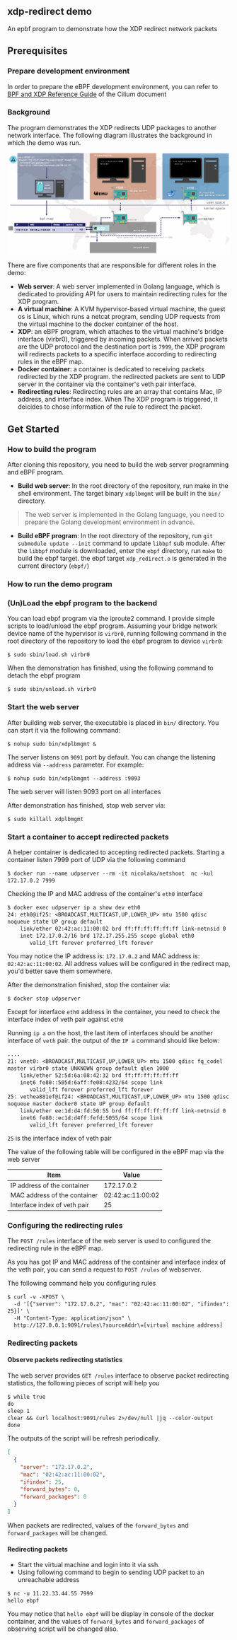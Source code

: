 
## xdp-redirect demo

An epbf program to demonstrate how the XDP redirect network packets

## Prerequisites

### Prepare development environment

In order to prepare the eBPF development environment, you can refer to [BPF and XDP Reference Guide](https://docs.cilium.io/en/stable/bpf/#development-environment) of the Cilium document 


### Background

The program demonstrates the XDP redirects UDP packages to another network interface. The following diagram illustrates the background in which the demo was run.

![background](png/background.png)

There are five components that are responsible for different roles in the demo:

- **Web server**: A web server implemented in Golang language, which is dedicated to providing API for users to maintain redirecting rules for the XDP program.
- **A virtual machine**: A KVM hypervisor-based virtual machine, the guest os is Linux, which runs a netcat program, sending UDP requests from the virtual machine to the docker container of the host.
- **XDP**: an eBPF program, which attaches to the virtual machine's bridge interface (virbr0), triggered by incoming packets. When arrived packets are the UDP protocol and the destination port is `7999`, the XDP program will redirects packets to a specific interface according to redirecting rules in the eBPF map.
- **Docker container**: a container is dedicated to receiving packets redirected by the XDP program. the redirected packets are sent to UDP server in the container via the container's veth pair interface.
- **Redirecting rules**: Redirecting rules are an array that contains Mac, IP address, and interface index. When The XDP program is triggered, it deicides to chose information of the rule to redirect the packet.

## Get Started

### How to build the program

After cloning this repository, you need to build the web server programming and eBPF program. 

- **Build web server**: In the root directory of the repository, run make in the shell environment. The target binary `xdplbmgmt` will be built in the `bin/` directory.

> The web server is implemented in the Golang language, you need to prepare the Golang development environment in advance.


- **Build eBPF program**: In the root directory of the repository, run `git submodule update --init` command to update `libbpf` sub module. After the `libbpf` module is downloaded, enter the `ebpf` directory, run `make` to build the ebpf target. the ebpf target `xdp_redirect.o` is generated in the current directory (`ebpf/`)

### How to run the demo program

### (Un)Load the ebpf program to the backend

You can load ebpf program via the iproute2 command. I provide simple scripts to load/unload the ebpf program.  Assuming your bridge network device name of the hypervisor is `virbr0`, 
running following command in the root directory of the repository to load the ebpf program to device `virbr0`:

```shell
$ sudo sbin/load.sh virbr0
```

When the demonstration has finished, using the following command to detach the ebpf program

```shell
$ sudo sbin/unload.sh virbr0
```

### Start the web server

After building web server, the executable is placed in `bin/` directory. You can start it via the following command:

```shell
$ nohup sudo bin/xdplbmgmt &
```
The server listens on `9091` port by default. You can change the listening address via `--address` parameter. For example:

```shell
$ nohup sudo bin/xdplbmgmt --address :9093
```
The web server will listen 9093 port on all interfaces

After demonstration has finished, stop web server via:

```shell
$ sudo killall xdplbmgmt
```

### Start a container to accept redirected packets

A helper container is dedicated to accepting redirected packets. Starting a container listen 7999 port of UDP via the following command

```shell
$ docker run --name udpserver --rm -it nicolaka/netshoot  nc -kul 172.17.0.2 7999 
```

Checking the IP and MAC address of the container's `eth0` interface  

```shell
$ docker exec udpserver ip a show dev eth0 
24: eth0@if25: <BROADCAST,MULTICAST,UP,LOWER_UP> mtu 1500 qdisc noqueue state UP group default
    link/ether 02:42:ac:11:00:02 brd ff:ff:ff:ff:ff:ff link-netnsid 0
    inet 172.17.0.2/16 brd 172.17.255.255 scope global eth0
       valid_lft forever preferred_lft forever
```
You may notice the IP address is: `172.17.0.2` and MAC address is: `02:42:ac:11:00:02`. All address values will be configured in the redirect map, you'd better save them somewhere.

After the demonstration finished, stop the container via:
```shell
$ docker stop udpserver
```

Except for interface `eth0` address in the container, you need to check the interface index of veth pair against `eth0`

Running `ip a` on the host, the last item of interfaces should be another interface of `veth` pair. the output of the `IP a` command should like below:

```
....
21: vnet0: <BROADCAST,MULTICAST,UP,LOWER_UP> mtu 1500 qdisc fq_codel master virbr0 state UNKNOWN group default qlen 1000
    link/ether 52:5d:6a:08:42:32 brd ff:ff:ff:ff:ff:ff
    inet6 fe80::505d:6aff:fe08:4232/64 scope link
       valid_lft forever preferred_lft forever
25: vethea881ef@if24: <BROADCAST,MULTICAST,UP,LOWER_UP> mtu 1500 qdisc noqueue master docker0 state UP group default
    link/ether ee:1d:d4:fd:50:55 brd ff:ff:ff:ff:ff:ff link-netnsid 0
    inet6 fe80::ec1d:d4ff:fefd:5055/64 scope link
       valid_lft forever preferred_lft forever
```
`25` is the interface index of veth pair

The value of the following table will be configured in the eBPF map via the web server

| Item | Value|
|-|-|
| IP address of the container | 172.17.0.2|
| MAC address of the container | 02:42:ac:11:00:02|
| Interface index of veth pair | 25 | 

### Configuring the redirecting rules

The `POST /rules` interface of the web server is used to configured the redirecting rule in the eBPF map.

As you has got IP and MAC address of the container and interface index of the veth pair, you can send a request to `POST /rules` of webserver.

The following command help you configuring rules

```shell
$ curl -v -XPOST \
  -d '[{"server": "172.17.0.2", "mac": "02:42:ac:11:00:02", "ifindex": 25}]' \
  -H "Content-Type: application/json" \
  http://127.0.0.1:9091/rules\?sourceAddr\=[virtual machine address]
```

### Redirecting packets

#### Observe packets redirecting statistics

The web server provides `GET /rules` interface to observe packet redirecting statistics, the following pieces of script will help you 

```shell
$ while true
do
sleep 1
clear && curl localhost:9091/rules 2>/dev/null |jq --color-output
done
```

The outputs of the script will be refresh periodically.

```json
[
  {
    "server": "172.17.0.2",
    "mac": "02:42:ac:11:00:02",
    "ifindex": 25,
    "forward_bytes": 0,
    "forward_packages": 0
  }
]
```
When packets are redirected, values of the `forward_bytes` and `forward_packages` will be changed.

#### Redirecting packets

- Start the virtual machine and login into it via ssh. 
- Using following command to begin to sending UDP packet to an unreachable address 

```shell
$ nc -u 11.22.33.44.55 7999
hello ebpf 

```
You may notice that `hello ebpf` will be display in console of the docker container, and the values of `forward_bytes` and `forward_packages` of observing script will be changed also.

